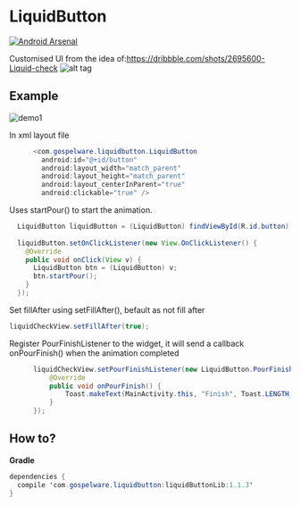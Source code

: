 # LiquidButton
[![Android Arsenal](https://img.shields.io/badge/Android%20Arsenal-LiquidButton-green.svg?style=true)](https://android-arsenal.com/details/1/3800)    

Customised UI from the idea of:https://dribbble.com/shots/2695600-Liquid-check
![alt tag](https://d13yacurqjgara.cloudfront.net/users/330174/screenshots/2695600/comp_2.gif)

## Example

![demo1](https://github.com/yoruriko/LiquidButton/blob/master/demo.gif)

In xml layout file
```java
      <com.gospelware.liquidbutton.LiquidButton
        android:id="@+id/button"
        android:layout_width="match_parent"
        android:layout_height="match_parent"
        android:layout_centerInParent="true"
        android:clickable="true" />
```
Uses startPour() to start the animation.    
```java
  LiquidButton liquidButton = (LiquidButton) findViewById(R.id.button);
  
  liquidButton.setOnClickListener(new View.OnClickListener() {
    @Override
    public void onClick(View v) {
      LiquidButton btn = (LiquidButton) v;
      btn.startPour();
    }
  });
```

Set fillAfter using setFillAfter(), befault as not fill after
```java
liquidCheckView.setFillAfter(true);
```

  Register PourFinishListener to the widget, it will send a callback onPourFinish() when the animation completed
```java
      liquidCheckView.setPourFinishListener(new LiquidButton.PourFinishListener() {
          @Override
          public void onPourFinish() {
              Toast.makeText(MainActivity.this, "Finish", Toast.LENGTH_SHORT).show();
          }
      });
```
## How to?

**Gradle**        

```java
dependencies {    
  compile 'com.gospelware.liquidbutton:liquidButtonLib:1.1.3'
}
```

